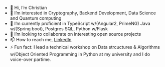 - 👋 Hi, I’m Christian
- 👀 I’m interested in Cryptography, Backend Development, Data Science and Quantum computing
- 🌱 I’m currently proficient in TypeScript w/(Angular2, PrimeNG) Java w/(Spring boot), Postgres SQL, Python w/Flask
- 💞️ I’m looking to collaborate on interesting open source projects
- 📫 How to reach me, [LinkedIn](https://www.linkedin.com/in/christian-damete-yeboa-bb79442a3/)
- ⚡ Fun fact: I lead a technical workshop on Data strcuctures & Algorithms w/Object Oriented Programming in Python at my university and I do voice-over partime.

<!---
ScreedVA/ScreedVA is a ✨ special ✨ repository because its `README.md` (this file) appears on your GitHub profile.
You can click the Preview link to take a look at your changes.
--->
